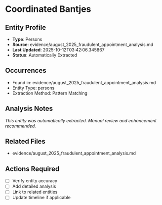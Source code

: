# Coordinated Bantjes

## Entity Profile
- **Type**: Persons
- **Source**: evidence/august_2025_fraudulent_appointment_analysis.md
- **Last Updated**: 2025-10-12T03:42:06.345867
- **Status**: Automatically Extracted

## Occurrences
- Found in: evidence/august_2025_fraudulent_appointment_analysis.md
- Entity Type: persons
- Extraction Method: Pattern Matching

## Analysis Notes
*This entity was automatically extracted. Manual review and enhancement recommended.*

## Related Files
- evidence/august_2025_fraudulent_appointment_analysis.md

## Actions Required
- [ ] Verify entity accuracy
- [ ] Add detailed analysis
- [ ] Link to related entities
- [ ] Update timeline if applicable
